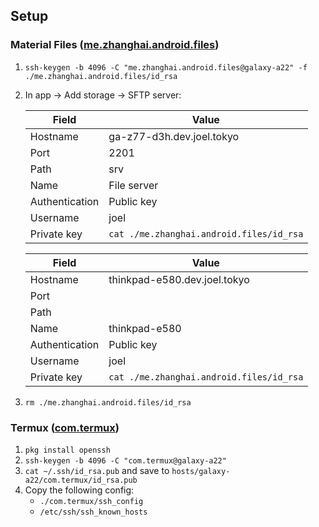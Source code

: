 ## Setup

### Material Files ([me.zhanghai.android.files](https://f-droid.org/packages/me.zhanghai.android.files/))

1. `ssh-keygen -b 4096 -C "me.zhanghai.android.files@galaxy-a22" -f ./me.zhanghai.android.files/id_rsa`
2. In app -> Add storage -> SFTP server:

   | Field          | Value                                    |
   | -------------- | ---------------------------------------- |
   | Hostname       | ga-z77-d3h.dev.joel.tokyo                |
   | Port           | 2201                                     |
   | Path           | srv                                      |
   | Name           | File server                              |
   | Authentication | Public key                               |
   | Username       | joel                                     |
   | Private key    | `cat ./me.zhanghai.android.files/id_rsa` |

   | Field          | Value                                    |
   | -------------- | ---------------------------------------- |
   | Hostname       | thinkpad-e580.dev.joel.tokyo             |
   | Port           |                                          |
   | Path           |                                          |
   | Name           | thinkpad-e580                            |
   | Authentication | Public key                               |
   | Username       | joel                                     |
   | Private key    | `cat ./me.zhanghai.android.files/id_rsa` |

3. `rm ./me.zhanghai.android.files/id_rsa`

### Termux ([com.termux](https://f-droid.org/en/packages/com.termux/))

1. `pkg install openssh`
2. `ssh-keygen -b 4096 -C "com.termux@galaxy-a22"`
3. `cat ~/.ssh/id_rsa.pub` and save to `hosts/galaxy-a22/com.termux/id_rsa.pub`
4. Copy the following config:
   - `./com.termux/ssh_config`
   - `/etc/ssh/ssh_known_hosts`
